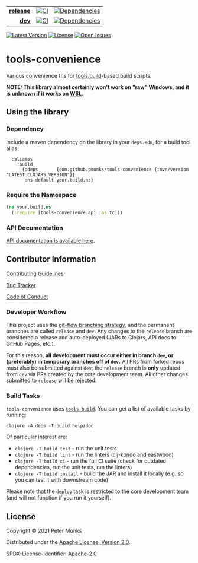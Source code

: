 | | | |
|---:|:---:|:---:|
| [**release**](https://github.com/pmonks/tools-convenience/tree/release) | [![CI](https://github.com/pmonks/tools-convenience/actions/workflows/ci.yml/badge.svg?branch=release)](https://github.com/pmonks/tools-convenience/actions?query=workflow%3ACI+branch%3Arelease) | [![Dependencies](https://github.com/pmonks/tools-convenience/actions/workflows/dependencies.yml/badge.svg?branch=release)](https://github.com/pmonks/tools-convenience/actions?query=workflow%3Adependencies+branch%3Arelease) |
| [**dev**](https://github.com/pmonks/tools-convenience/tree/dev) | [![CI](https://github.com/pmonks/tools-convenience/actions/workflows/ci.yml/badge.svg?branch=dev)](https://github.com/pmonks/tools-convenience/actions?query=workflow%3ACI+branch%3Adev) | [![Dependencies](https://github.com/pmonks/tools-convenience/actions/workflows/dependencies.yml/badge.svg?branch=dev)](https://github.com/pmonks/tools-convenience/actions?query=workflow%3Adependencies+branch%3Adev) |

[![Latest Version](https://img.shields.io/clojars/v/com.github.pmonks/tools-convenience)](https://clojars.org/com.github.pmonks/tools-convenience/) [![License](https://img.shields.io/github/license/pmonks/tools-convenience.svg)](https://github.com/pmonks/tools-convenience/blob/release/LICENSE) [![Open Issues](https://img.shields.io/github/issues/pmonks/tools-convenience.svg)](https://github.com/pmonks/tools-convenience/issues)

# tools-convenience

Various convenience fns for [tools.build](https://github.com/clojure/tools.build)-based build scripts.

**NOTE: This library almost certainly won't work on "raw" Windows, and it is unknown if it works on [WSL](https://docs.microsoft.com/en-us/windows/wsl/about).**

## Using the library

### Dependency

Include a maven dependency on the library in your `deps.edn`, for a build tool alias:

```edn
  :aliases
    :build
      {:deps       {com.github.pmonks/tools-convenience {:mvn/version "LATEST_CLOJARS_VERSION"}}
       :ns-default your.build.ns}
```

### Require the Namespace

```clojure
(ns your.build.ns
  (:require [tools-convenience.api :as tc]))
```

### API Documentation

[API documentation is available here](https://pmonks.github.io/tools-convenience/).

## Contributor Information

[Contributing Guidelines](https://github.com/pmonks/tools-convenience/blob/release/.github/CONTRIBUTING.md)

[Bug Tracker](https://github.com/pmonks/tools-convenience/issues)

[Code of Conduct](https://github.com/pmonks/tools-convenience/blob/release/.github/CODE_OF_CONDUCT.md)

### Developer Workflow

This project uses the [git-flow branching strategy](https://nvie.com/posts/a-successful-git-branching-model/), and the permanent branches are called `release` and `dev`.  Any changes to the `release` branch are considered a release and auto-deployed (JARs to Clojars, API docs to GitHub Pages, etc.).

For this reason, **all development must occur either in branch `dev`, or (preferably) in temporary branches off of `dev`.**  All PRs from forked repos must also be submitted against `dev`; the `release` branch is **only** updated from `dev` via PRs created by the core development team.  All other changes submitted to `release` will be rejected.

### Build Tasks

`tools-convenience` uses [`tools.build`](https://clojure.org/guides/tools_build). You can get a list of available tasks by running:

```
clojure -A:deps -T:build help/doc
```

Of particular interest are:

* `clojure -T:build test` - run the unit tests
* `clojure -T:build lint` - run the linters (clj-kondo and eastwood)
* `clojure -T:build ci` - run the full CI suite (check for outdated dependencies, run the unit tests, run the linters)
* `clojure -T:build install` - build the JAR and install it locally (e.g. so you can test it with downstream code)

Please note that the `deploy` task is restricted to the core development team (and will not function if you run it yourself).

## License

Copyright © 2021 Peter Monks

Distributed under the [Apache License, Version 2.0](http://www.apache.org/licenses/LICENSE-2.0).

SPDX-License-Identifier: [Apache-2.0](https://spdx.org/licenses/Apache-2.0)
